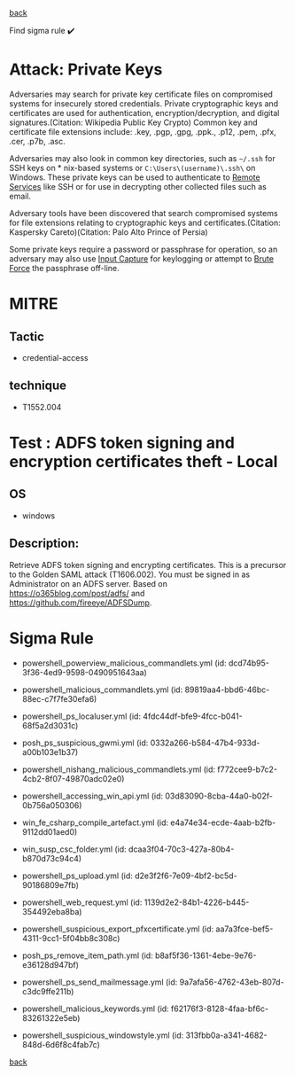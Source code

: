 
[back](../index.md)

Find sigma rule :heavy_check_mark: 

# Attack: Private Keys 

Adversaries may search for private key certificate files on compromised systems for insecurely stored credentials. Private cryptographic keys and certificates are used for authentication, encryption/decryption, and digital signatures.(Citation: Wikipedia Public Key Crypto) Common key and certificate file extensions include: .key, .pgp, .gpg, .ppk., .p12, .pem, .pfx, .cer, .p7b, .asc. 

Adversaries may also look in common key directories, such as <code>~/.ssh</code> for SSH keys on * nix-based systems or <code>C:&#92;Users&#92;(username)&#92;.ssh&#92;</code> on Windows. These private keys can be used to authenticate to [Remote Services](https://attack.mitre.org/techniques/T1021) like SSH or for use in decrypting other collected files such as email.

Adversary tools have been discovered that search compromised systems for file extensions relating to cryptographic keys and certificates.(Citation: Kaspersky Careto)(Citation: Palo Alto Prince of Persia)

Some private keys require a password or passphrase for operation, so an adversary may also use [Input Capture](https://attack.mitre.org/techniques/T1056) for keylogging or attempt to [Brute Force](https://attack.mitre.org/techniques/T1110) the passphrase off-line.

# MITRE
## Tactic
  - credential-access


## technique
  - T1552.004


# Test : ADFS token signing and encryption certificates theft - Local
## OS
  - windows


## Description:
Retrieve ADFS token signing and encrypting certificates. This is a precursor to the Golden SAML attack (T1606.002). You must be signed in as Administrator on an ADFS server.
Based on https://o365blog.com/post/adfs/ and https://github.com/fireeye/ADFSDump.


# Sigma Rule
 - powershell_powerview_malicious_commandlets.yml (id: dcd74b95-3f36-4ed9-9598-0490951643aa)

 - powershell_malicious_commandlets.yml (id: 89819aa4-bbd6-46bc-88ec-c7f7fe30efa6)

 - powershell_ps_localuser.yml (id: 4fdc44df-bfe9-4fcc-b041-68f5a2d3031c)

 - posh_ps_suspicious_gwmi.yml (id: 0332a266-b584-47b4-933d-a00b103e1b37)

 - powershell_nishang_malicious_commandlets.yml (id: f772cee9-b7c2-4cb2-8f07-49870adc02e0)

 - powershell_accessing_win_api.yml (id: 03d83090-8cba-44a0-b02f-0b756a050306)

 - win_fe_csharp_compile_artefact.yml (id: e4a74e34-ecde-4aab-b2fb-9112dd01aed0)

 - win_susp_csc_folder.yml (id: dcaa3f04-70c3-427a-80b4-b870d73c94c4)

 - powershell_ps_upload.yml (id: d2e3f2f6-7e09-4bf2-bc5d-90186809e7fb)

 - powershell_web_request.yml (id: 1139d2e2-84b1-4226-b445-354492eba8ba)

 - powershell_suspicious_export_pfxcertificate.yml (id: aa7a3fce-bef5-4311-9cc1-5f04bb8c308c)

 - posh_ps_remove_item_path.yml (id: b8af5f36-1361-4ebe-9e76-e36128d947bf)

 - powershell_ps_send_mailmessage.yml (id: 9a7afa56-4762-43eb-807d-c3dc9ffe211b)

 - powershell_malicious_keywords.yml (id: f62176f3-8128-4faa-bf6c-83261322e5eb)

 - powershell_suspicious_windowstyle.yml (id: 313fbb0a-a341-4682-848d-6d6f8c4fab7c)



[back](../index.md)
